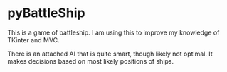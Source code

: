 pyBattleShip
============

This is a game of battleship. I am using this to improve my knowledge of TKinter and MVC. 

There is an attached AI that is quite smart, though likely not optimal. It makes decisions based on most likely positions of ships.
